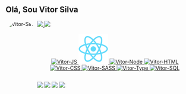 
## Olá, Sou Vitor Silva 


<div align="left">
  <img align="left" alt="Vitor-Silva" height="180em" style="border-radius:150px;" src="https://lh3.googleusercontent.com/a-/ACNPEu-XFQKX_9GqLCkTgIDcc0zTLaZpPbrw8F1OlIDY_w=s360-p-rw-no">
  <a href="https://github.com/SilvaVitor687">
  <img height="140em"  src="https://github-readme-stats.vercel.app/api/top-langs/?username=SilvaVitor687&layout=compact&langs_count=7&theme=dark"/>
  <img height="140em"  src="https://github-readme-stats.vercel.app/api?username=SilvaVitor687&show_icons=true&theme=dark&include_all_commits=true&count_private=true"/>
  
</div>
<div style="display: inline_block" align="center"><br>
  <img alt="Vitor-JS" height="80" width="80" src="https://cdn.jsdelivr.net/gh/devicons/devicon/icons/javascript/javascript-original.svg">
  <img alt="Vitor-React" height="80" width="80" src="https://raw.githubusercontent.com/devicons/devicon/master/icons/react/react-original.svg">
  <img alt="Vitor-Node" height="80" width="80" src="https://cdn.jsdelivr.net/gh/devicons/devicon/icons/nodejs/nodejs-plain-wordmark.svg" />          
  <img alt="Vitor-HTML" height="80" width="80" src="https://cdn.jsdelivr.net/gh/devicons/devicon/icons/html5/html5-plain-wordmark.svg"> 
  <img alt="Vitor-CSS" height="80" width="80" src="https://cdn.jsdelivr.net/gh/devicons/devicon/icons/css3/css3-original-wordmark.svg" />
  <img alt="Vitor-SASS" height="80" width="80" src="https://cdn.jsdelivr.net/gh/devicons/devicon/icons/sass/sass-original.svg" />            
  <img alt="Vitor-Type" height="80" width="80" src="https://cdn.jsdelivr.net/gh/devicons/devicon/icons/typescript/typescript-original.svg" />
  <img alt="Vitor-SQL" height="80" width="80" src="https://cdn.jsdelivr.net/gh/devicons/devicon/icons/mysql/mysql-original-wordmark.svg" />          
  <imgalt="Vitor-PHP" height="80" width="80"  src="https://cdn.jsdelivr.net/gh/devicons/devicon/icons/php/php-plain.svg" />
</div>

##

<div>   
 <a href="https://discord.com/channels/@me" target="_blank"><img src="https://img.shields.io/badge/Discord-7289DA?style=for-the-badge&logo=discord&logoColor=white" target="_blank"></a> 
  <a href = "mailto:developer.programation@outlook.com"><img src="https://img.shields.io/badge/Microsoft_Outlook-0078D4?style=for-the-badge&logo=microsoft-outlook&logoColor=white" target="_blank"></a>
  <a href = "https://codepen.io/silvavitor687"><img src="https://img.shields.io/badge/Codepen-000000?style=for-the-badge&logo=codepen&logoColor=white" target="_blank"></a>
  <a href="https://www.linkedin.com/in/vitor-silva-5a7544175/" target="_blank"><img src="https://img.shields.io/badge/-LinkedIn-%230077B5?style=for-the-badge&logo=linkedin&logoColor=white" target="_blank"></a> 
</div>

